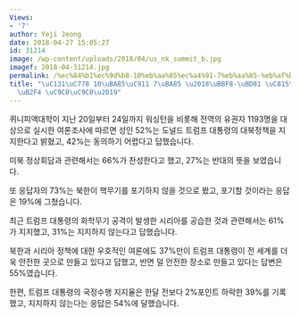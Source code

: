 ```yaml
---
Views:
- '7'
author: Yeji Jeong
date: 2018-04-27 15:05:27
id: 31214
image: /wp-content/uploads/2018/04/us_nk_summit_b.jpg
imagef: 2018-04-31214.jpg
permalink: /%ec%84%b1%ec%9d%b8-10%eb%aa%85%ec%a4%91-7%eb%aa%85-%eb%af%b8-%eb%b6%81-%ec%a0%95%ec%83%81%ed%9a%8c%eb%8b%b4-%ec%a7%80%ec%a7%80/
title: "\uC131\uC778 10\uBA85\uC911 7\uBA85 \u2018\uBBF8-\uBD81 \uC815\uC0C1\uD68C\
  \uB2F4 \uC9C0\uC9C0\u2019"
---
```


퀴니피액대학이 지난 20일부터 24일까지 워싱턴을 비롯해 전역의 유권자 1193명을 대상으로 실시한 여론조사에 따르면 성인 52%는 도널드 트럼프 대통령의 대북정책을 지지한다고 밝혔고, 42%는 동의하기 어렵다고 답했습니다.

미북 정상회담과 관련해서는 66%가 찬성한다고 했고, 27%는 반대의 뜻을 보였습니다.

또 응답자의 73%는 북한이 핵무기를 포기하지 않을 것으로 봤고, 포기할 것이라는 응답은 19%에 그쳤습니다.

최근 트럼프 대통령의 화학무기 공격이 발생한 시리아를 공습한 것과 관련해서는 61%가 지지했고, 31%는 지지하지 않는다고 답했습니다.

북한과 시리아 정책에 대한 우호적인 여론에도 37%만이 트럼프 대통령이 전 세계를 더욱 안전한 곳으로 만들고 있다고 답했고, 반면 덜 안전한 장소로 만들고 있다는 답변은 55%였습니다.

한편, 트럼프 대통령의 국정수행 지지율은 한달 전보다 2%포인트 하락한 39%를 기록했고, 지지하지 않는다는 응답은 54%에 달했습니다.